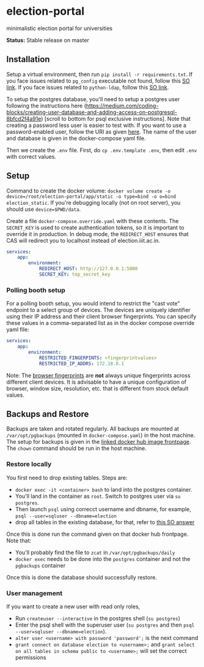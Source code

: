 # election-portal
minimalistic election portal for universities

**Status:** Stable release on master

## Installation

Setup a virtual environment, then run `pip install -r requirements.txt`. If you face issues related to `pg_config` executable not found, follow this [SO link](https://stackoverflow.com/questions/11618898). If you face issues related to `python-ldap`, follow this [SO link](https://stackoverflow.com/questions/4768446).

To setup the postgres database, you'll need to setup a postgres user following the instructions here (https://medium.com/coding-blocks/creating-user-database-and-adding-access-on-postgresql-8bfcd2f4a91e) \[scroll to bottom for psql exclusive instructions\]. Note that creating a password less user is easier to test with. If you want to use a password-enabled user, follow the URI as given [here](https://stackoverflow.com/a/42371542/2181238). The name of the user and database is given in the docker-compose yaml file.

Then we create the `.env` file. First, do `cp .env.template .env`, then edit `.env` with correct values.

## Setup

Command to create the docker volume: `docker volume create -o device=/root/election-portal/app/static -o type=bind -o o=bind election_static`. If you're debugging locally (not on root server), you should use `device=$PWD/data`.

Create a file `docker-compose.override.yaml` with these contents. The `SECRET_KEY` is used to create authentication tokens, so it is important to override it in production. In debug mode, the `REDIRECT_HOST` ensures that CAS will redirect you to localhost instead of election.iiit.ac.in. 

```yaml
services:
    app:
        environment:
            REDIRECT_HOST: http://127.0.0.1:5000
            SECRET_KEY: top_secret_key
```

### Polling booth setup

For a polling booth setup, you would intend to restrict the "cast vote" endpoint to a select group of devices. The devices are uniquely identifier using their IP address and their client browser fingerprints. You can specify these values in a comma-separated list as in the docker compose override yaml file:

```yaml
services:
    app:
        environment:
            RESTRICTED_FINGERPINTS: <fingerprintvalues>
            RESTRICTED_IP_ADDRS: 172.18.0.1
```

Note: The [browser fingerprints](https://www.npmjs.com/package/@fingerprintjs/fingerprintjs) are **not** always unique fingerprints across different client devices. It is advisable to have a unique configuration of browser, window size, resolution, etc. that is different from stock default values.

## Backups and Restore

Backups are taken and rotated regularly. All backups are mounted at `/var/opt/pgbackups` (mounted in `docker-compose.yaml`) in the host machine. The setup for backups is given in the [linked docker hub image frontpage](https://hub.docker.com/r/prodrigestivill/postgres-backup-local). The `chown` command should be run in the host machine.

### Restore locally

You first need to drop existing tables. Steps are:
 
- `docker exec -it <container> bash` to land into the postgres container.
- You'll land in the container as `root`. Switch to postgres user via `su postgres`.
- Then launch `psql` using correcct username and dbname, for example, `psql --user=sqluser --dbname=election`
- drop all tables in the existing database, for that, refer to [this SO answer](https://stackoverflow.com/a/3327326/2181238)

Once this is done run the command given on that docker hub frontpage. Note that:

- You'll probably find the file to `zcat` in `/var/opt/pgbackups/daily`
- `docker exec` needs to be done into the `postgres` container and not the `pgbackups` container

Once this is done the database should successfully restore.

### User management

If you want to create a new user with read only roles, 

- Run `createuser --interactive` in the postgres shell (`su postgres`)
- Enter the psql shell with the superuser user (`su postgres` and then `psql --user=sqluser --dbname=election`).
- `alter user <username> with password 'password';` is the next command
- `grant connect on database election to <username>;` and `grant select on all tables in schema public to <username>;` will set the correct permissions
